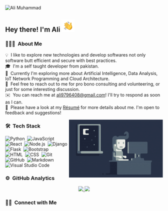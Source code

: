 ![Ali Muhammad](https://raw.githubusercontent.com/AliMuhammadOfficial/AliMuhammadOfficial/master/assets/Aditya%20Vikram%20Singh%20Banner.jpg)

<h2>Hey there! I'm Ali <img alt="Night Coding" src="./assets/Hand%20Wave.gif" width='40'/></h2>

<!-- ## 👋 &nbsp;Hey there! I'm Ali -->

### 👨🏻‍💻 &nbsp;About Me

💡 &nbsp;I like to explore new technologies and develop softwares not only software butt efficient and secure with best practices.\
🎓 &nbsp;I'm a self taught developer from pakistan.\
🌱 &nbsp;Currently I'm exploring more about Artificial Intelligence, Data Analysis, IoT Network Programming and Cloud Architecture.\
💬 &nbsp;Feel free to reach out to me for pro bono consulting and volunteering, or just for some interesting discussion.\
✉️ &nbsp;You can reach me at ali9796408@gmail.com! I'll try to respond as soon as I can.\
📄 &nbsp;Please have a look at my [Résumé](#) for more details about me. I'm open to feedback and suggestions!

<img alt="Night Coding" src="https://raw.githubusercontent.com/AliMuhammadOfficial/AliMuhammadOfficial/master/assets/Night-Coding.gif" align="right"/>

### 🛠 &nbsp;Tech Stack

![Python](https://img.shields.io/badge/-Python-05122A?style=flat&logo=python)&nbsp;
![JavaScript](https://img.shields.io/badge/-JavaScript-05122A?style=flat&logo=javascript)&nbsp;
![React](https://img.shields.io/badge/-React-05122A?style=flat&logo=react)&nbsp;
![Node.js](https://img.shields.io/badge/-Node.js-05122A?style=flat&logo=node.js)&nbsp;
![Django](https://img.shields.io/badge/-Django-05122A?style=flat&logo=django&logoColor=092E20)&nbsp;
![Flask](https://img.shields.io/badge/-Flask-05122A?style=flat&logo=flask)&nbsp;
![Bootstrap](https://img.shields.io/badge/-Bootstrap-05122A?style=flat&logo=bootstrap&logoColor=563D7C)\
![HTML](https://img.shields.io/badge/-HTML-05122A?style=flat&logo=HTML5)&nbsp;
![CSS](https://img.shields.io/badge/-CSS-05122A?style=flat&logo=CSS3&logoColor=1572B6)&nbsp;
![Git](https://img.shields.io/badge/-Git-05122A?style=flat&logo=git)&nbsp;
![GitHub](https://img.shields.io/badge/-GitHub-05122A?style=flat&logo=github)&nbsp;
![Markdown](https://img.shields.io/badge/-Markdown-05122A?style=flat&logo=markdown)\
![Visual Studio Code](https://img.shields.io/badge/-Visual%20Studio%20Code-05122A?style=flat&logo=visual-studio-code&logoColor=007ACC)&nbsp;

### ⚙️ &nbsp;GitHub Analytics

<p align="center">
<a href="https://github.com/AliMuhammadOfficial">
  <img height="180em" src="https://github-readme-stats-eight-theta.vercel.app/api?username=AliMuhammadOfficial&show_icons=true&theme=algolia&include_all_commits=true&count_private=true"/>
  <img height="180em" src="https://github-readme-stats-eight-theta.vercel.app/api/top-langs/?username=AliMuhammadOfficial&layout=compact&langs_count=8&theme=algolia"/>
</a>
</p>

### 🤝🏻 &nbsp;Connect with Me

<p align="center">
<a href="#"><img src=""/></a>
</p>
